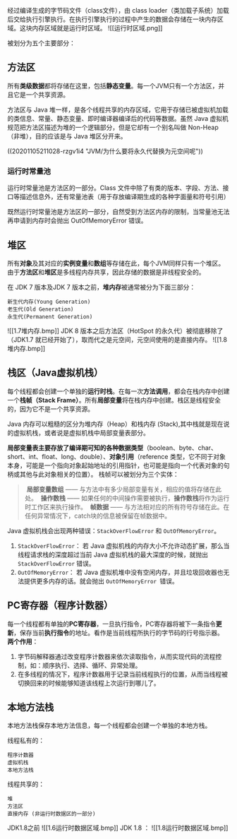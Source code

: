 经过编译生成的字节码文件（class文件），由 class loader（类加载子系统）加载后交给执行引擎执行。在执行引擎执行的过程中产生的数据会存储在一块内存区域。这块内存区域就是运行时区域。
![[运行时区域.png]]

被划分为五个主要部分：

## 方法区

所有**类级数据**都将存储在这里，包括**静态变量**。每一个JVM只有一个方法区，并且它是一个共享资源。

方法区与 Java 堆一样，是各个线程共享的内存区域，它用于存储已被虚拟机加载的类信息、常量、静态变量、即时编译器编译后的代码等数据。虽然 Java 虚拟机规范把方法区描述为堆的一个逻辑部分，但是它却有一个别名叫做 Non-Heap（非堆），目的应该是与 Java 堆区分开来。

((20201105211028-rzgv1i4 "JVM/为什么要将永久代替换为元空间呢"))

### 运行时常量池

运行时常量池是方法区的一部分。Class 文件中除了有类的版本、字段、方法、接口等描述信息外，还有常量池表（用于存放编译期生成的各种字面量和符号引用）

既然运行时常量池是方法区的一部分，自然受到方法区内存的限制，当常量池无法再申请到内存时会抛出 OutOfMemoryError 错误。

## **堆区**

所有**对象**及其对应的**实例变量**和**数组**等存储在此，每个JVM同样只有一个堆区。由于**方法区**和**堆区**是多线程内存共享，因此存储的数据是非线程安全的。

在 JDK 7 版本及JDK 7 版本之前，**堆内存**被通常被分为下面三部分：

```
新生代内存(Young Generation)
老生代(Old Generation)
永生代(Permanent Generation)
```

![[1.7堆内存.bmp]]
JDK 8 版本之后方法区（HotSpot 的永久代）被彻底移除了（JDK1.7 就已经开始了），取而代之是元空间，元空间使用的是直接内存。
![[1.8堆内存.bmp]]

## **栈区（Java虚拟机栈）**

每个线程都会创建一个单独的**运行时栈**。在每一次**方法调用**，都会在栈内存中创建一个**栈帧（Stack Frame）**。所有**局部变量**将在栈内存中创建。栈区是线程安全的，因为它不是一个共享资源。

Java 内存可以粗糙的区分为堆内存（Heap）和栈内存 (Stack),其中栈就是现在说的虚拟机栈，或者说是虚拟机栈中局部变量表部分。

**局部变量表主要存放了编译期可知的各种数据类型**（boolean、byte、char、short、int、float、long、double）、**对象引用**（reference 类型，它不同于对象本身，可能是一个指向对象起始地址的引用指针，也可能是指向一个代表对象的句柄或其他与此对象相关的位置）。
栈帧可以被划分为三个实体：

>  **局部变量数组** —— 与方法中有多少局部变量有关，相应的值将存储在此处。
>  **操作数栈** —— 如果任何的中间操作需要被执行，**操作数栈**将作为运行时工作区来执行操作。
>  **帧数据** —— 与方法相对应的所有符号存储在此。在任何异常情况下，catch块的信息被保留在帧数据中。

Java 虚拟机栈会出现两种错误：`StackOverFlowError` 和 `OutOfMemoryError`。

1. `StackOverFlowError`： 若 Java 虚拟机栈的内存大小不允许动态扩展，那么当线程请求栈的深度超过当前 Java 虚拟机栈的最大深度的时候，就抛出 `StackOverFlowError` 错误。
2. `OutOfMemoryError`： 若 Java 虚拟机堆中没有空闲内存，并且垃圾回收器也无法提供更多内存的话。就会抛出 `OutOfMemoryError `错误。

## **PC寄存器（程序计数器）**

每一个线程都有单独的**PC寄存器**，一旦执行指令，PC寄存器将被下一条指令**更新**，保存当前**执行指令**的地址。看作是当前线程所执行的字节码的行号指示器。
**两个作用**：

1. 字节码解释器通过改变程序计数器来依次读取指令，从而实现代码的流程控制，如：顺序执行、选择、循环、异常处理。
2. 在多线程的情况下，程序计数器用于记录当前线程执行的位置，从而当线程被切换回来的时候能够知道该线程上次运行到哪儿了。

## **本地方法栈**

本地方法栈保存本地方法信息，每一个线程都会创建一个单独的本地方栈。

线程私有的：

```
程序计数器
虚拟机栈
本地方法栈
```

线程共享的：

```
堆
方法区
直接内存 (非运行时数据区的一部分)
```

JDK1.8之前
![[1.6运行时数据区域.bmp]]
JDK 1.8 ：
![[1.8运行时数据区域.bmp]]
